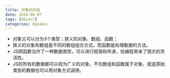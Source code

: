 ```yaml
---
title: 对象的内容
date: 2016-06-07
tags: [Object]
categories: Dynamic
---
```


- 对象又可以分为3个类型；狭义的对象、数组、函数；
- 狭义的对象和数组是不同的数组组合方式，而函数是处理数据的方法。
- JS把函数当作了一种数据类型，可以进行赋值和传递，给编程带来了很大的灵活性。
- JS的所有的数据都可以视为广义的对象，不仅数组和函数属于对象，就连原始类型的数据也可以用对象方式调用。


